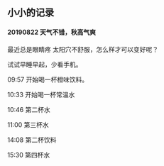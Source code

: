## 小小的记录


#### 20190822 天气不错，秋高气爽

最近总是眼睛疼 太阳穴不舒服，怎么样才可以变好呢？

试试早睡早起，少看手机。

09:57 开始喝一杯橙味饮料。

10:33 开始喝一杯常温水

10:46 第二杯水

11:00 第三杯水

14:08 第二杯饮料

15:30 第四杯水

